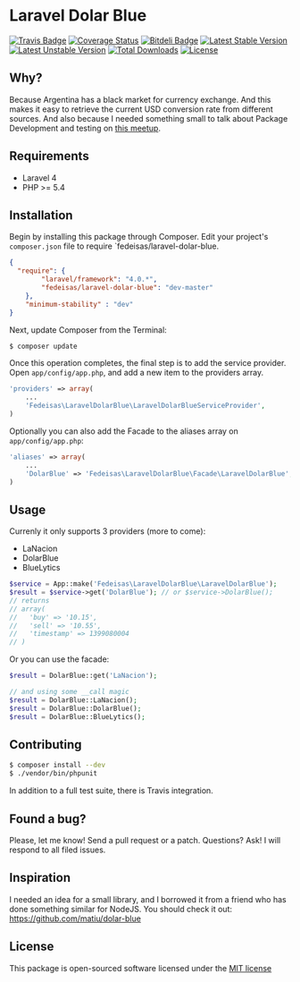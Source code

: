 Laravel Dolar Blue
==================

[![Travis Badge](https://secure.travis-ci.org/fedeisas/laravel-dolar-blue.png)](http://travis-ci.org/fedeisas/laravel-dolar-blue)
[![Coverage Status](https://coveralls.io/repos/fedeisas/laravel-dolar-blue/badge.png)](https://coveralls.io/r/fedeisas/laravel-dolar-blue)
[![Bitdeli Badge](https://d2weczhvl823v0.cloudfront.net/fedeisas/laravel-dolar-blue/trend.png)](https://bitdeli.com/free "Bitdeli Badge")
[![Latest Stable Version](https://poser.pugx.org/fedeisas/laravel-dolar-blue/v/stable.png)](https://packagist.org/packages/fedeisas/laravel-dolar-blue)
[![Latest Unstable Version](https://poser.pugx.org/fedeisas/laravel-dolar-blue/v/unstable.png)](https://packagist.org/packages/fedeisas/laravel-dolar-blue)
[![Total Downloads](https://poser.pugx.org/fedeisas/laravel-dolar-blue/downloads.png)](https://packagist.org/packages/fedeisas/laravel-dolar-blue)
[![License](https://poser.pugx.org/fedeisas/laravel-dolar-blue/license.png)](https://packagist.org/packages/fedeisas/laravel-dolar-blue)

## Why?
Because Argentina has a black market for currency exchange. And this makes it easy to retrieve the current USD conversion rate from different sources. And also because I needed something small to talk about Package Development and testing on [this meetup](http://www.meetup.com/Laravel-Buenos-Aires/events/174574162/).

## Requirements
- Laravel 4
- PHP >= 5.4

## Installation
Begin by installing this package through Composer. Edit your project's `composer.json` file to require `fedeisas/laravel-dolar-blue.

```json
{
  "require": {
        "laravel/framework": "4.0.*",
        "fedeisas/laravel-dolar-blue": "dev-master"
    },
    "minimum-stability" : "dev"
}
```

Next, update Composer from the Terminal:
```bash
$ composer update
```

Once this operation completes, the final step is to add the service provider. Open `app/config/app.php`, and add a new item to the providers array.
```php
'providers' => array(
    ...
    'Fedeisas\LaravelDolarBlue\LaravelDolarBlueServiceProvider',
)
```

Optionally you can also add the Facade to the aliases array on `app/config/app.php`:
```php
'aliases' => array(
    ...
    'DolarBlue' => 'Fedeisas\LaravelDolarBlue\Facade\LaravelDolarBlue',
)
```

## Usage
Currenly it only supports 3 providers (more to come):

+ LaNacion
+ DolarBlue
+ BlueLytics

```php
$service = App::make('Fedeisas\LaravelDolarBlue\LaravelDolarBlue');
$result = $service->get('DolarBlue'); // or $service->DolarBlue();
// returns
// array(
//   'buy' => '10.15',
//   'sell' => '10.55',
//   'timestamp' => 1399080004
// )
```

Or you can use the facade:
```php
$result = DolarBlue::get('LaNacion');

// and using some __call magic
$result = DolarBlue::LaNacion();
$result = DolarBlue::DolarBlue();
$result = DolarBlue::BlueLytics();
```

## Contributing
```bash
$ composer install --dev
$ ./vendor/bin/phpunit
```
In addition to a full test suite, there is Travis integration.

## Found a bug?
Please, let me know! Send a pull request or a patch. Questions? Ask! I will respond to all filed issues.

## Inspiration
I needed an idea for a small library, and I borrowed it from a friend who has done something similar for NodeJS. You should check it out: https://github.com/matiu/dolar-blue

## License
This package is open-sourced software licensed under the [MIT license](http://opensource.org/licenses/MIT)